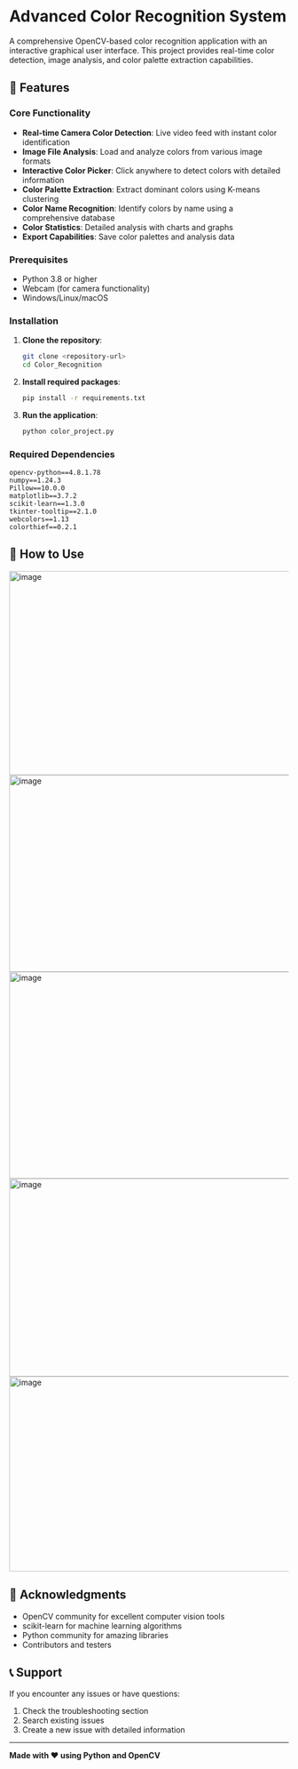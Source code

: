 # Advanced Color Recognition System

A comprehensive OpenCV-based color recognition application with an interactive graphical user interface. This project provides real-time color detection, image analysis, and color palette extraction capabilities.

## 🌟 Features

### Core Functionality
- **Real-time Camera Color Detection**: Live video feed with instant color identification
- **Image File Analysis**: Load and analyze colors from various image formats
- **Interactive Color Picker**: Click anywhere to detect colors with detailed information
- **Color Palette Extraction**: Extract dominant colors using K-means clustering
- **Color Name Recognition**: Identify colors by name using a comprehensive database
- **Color Statistics**: Detailed analysis with charts and graphs
- **Export Capabilities**: Save color palettes and analysis data



### Prerequisites

- Python 3.8 or higher
- Webcam (for camera functionality)
- Windows/Linux/macOS

### Installation

1. **Clone the repository**:
   ```bash
   git clone <repository-url>
   cd Color_Recognition
   ```

2. **Install required packages**:
   ```bash
   pip install -r requirements.txt
   ```

3. **Run the application**:
   ```bash
   python color_project.py
   ```

### Required Dependencies

```
opencv-python==4.8.1.78
numpy==1.24.3
Pillow==10.0.0
matplotlib==3.7.2
scikit-learn==1.3.0
tkinter-tooltip==2.1.0
webcolors==1.13
colorthief==0.2.1
```

## 📖 How to Use
<img width="865" height="367" alt="image" src="https://github.com/user-attachments/assets/630b6ccf-a2cf-40a5-acd4-80d2cb77279a" />


<img width="865" height="354" alt="image" src="https://github.com/user-attachments/assets/d588633e-111f-45cd-b9a3-4d4faf639da9" />


<img width="865" height="372" alt="image" src="https://github.com/user-attachments/assets/e8d65a57-0e9b-4fab-84e6-36307eed34a0" />



<img width="865" height="356" alt="image" src="https://github.com/user-attachments/assets/a8add2b0-6e3b-434a-9433-a38e6dd0420e" />

<img width="865" height="351" alt="image" src="https://github.com/user-attachments/assets/e9d0196a-9bf9-4871-9573-9314d3ec6b0b" />


## 🙏 Acknowledgments

- OpenCV community for excellent computer vision tools
- scikit-learn for machine learning algorithms
- Python community for amazing libraries
- Contributors and testers

## 📞 Support

If you encounter any issues or have questions:
1. Check the troubleshooting section
2. Search existing issues
3. Create a new issue with detailed information

---

**Made with ❤️ using Python and OpenCV**
